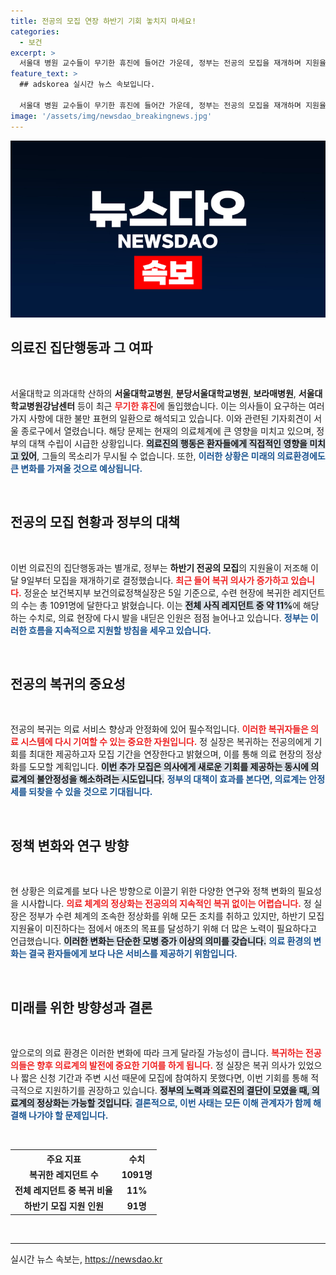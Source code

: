```yaml
---
title: 전공의 모집 연장 하반기 기회 놓치지 마세요!
categories:
  - 보건
excerpt: >
  서울대 병원 교수들이 무기한 휴진에 들어간 가운데, 정부는 전공의 모집을 재개하며 지원율 저조 문제 해결에 나섰다. 복귀하는 레지던트 수가 급증하고 있는 상황, 과연 의사 집단행동의 향방은?
feature_text: >
  ## adskorea 실시간 뉴스 속보입니다.

  서울대 병원 교수들이 무기한 휴진에 들어간 가운데, 정부는 전공의 모집을 재개하며 지원율 저조 문제 해결에 나섰다. 복귀하는 레지던트 수가 급증하고 있는 상황, 과연 의사 집단행동의 향방은?
image: '/assets/img/newsdao_breakingnews.jpg'
---
```


<p><img src="/assets/img/newsdao_breakingnews.jpg" alt="adskorea 속보" /></p>

<h2 data-ke-size="size26">의료진 집단행동과 그 여파</h2>

<p data-ke-size="size16">&nbsp;</p>

<p>서울대학교 의과대학 산하의 <b>서울대학교병원</b>, <b>분당서울대학교병원</b>, <b>보라매병원</b>, <b>서울대학교병원강남센터</b> 등이 최근 <b><span style="color: #ee2323;">무기한 휴진</span></b>에 돌입했습니다. 이는 의사들이 요구하는 여러 가지 사항에 대한 불만 표현의 일환으로 해석되고 있습니다. 이와 관련된 기자회견이 서울 종로구에서 열렸습니다. 해당 문제는 현재의 의료체계에 큰 영향을 미치고 있으며, 정부의 대책 수립이 시급한 상황입니다. <b><span style="background-color: #21538527;">의료진의 행동은 환자들에게 직접적인 영향을 미치고 있어</span></b>, 그들의 목소리가 무시될 수 없습니다. 또한, <b><span style="color: #1a5490;">이러한 상황은 미래의 의료환경에도 큰 변화를 가져올 것으로 예상됩니다.</span></b></p></p>

<p data-ke-size="size16">&nbsp;</p>

<h2 data-ke-size="size26">전공의 모집 현황과 정부의 대책</h2>

<p data-ke-size="size16">&nbsp;</p>

<p>이번 의료진의 집단행동과는 별개로, 정부는 <b>하반기 전공의 모집</b>의 지원율이 저조해 이달 9일부터 모집을 재개하기로 결정했습니다. <b><span style="color: #ee2323;">최근 들어 복귀 의사가 증가하고 있습니다.</span></b> 정윤순 보건복지부 보건의료정책실장은 5일 기준으로, 수련 현장에 복귀한 레지던트의 수는 총 1091명에 달한다고 밝혔습니다. 이는 <b><span style="background-color: #21538527;">전체 사직 레지던트 중 약 11%</span></b>에 해당하는 수치로, 의료 현장에 다시 발을 내딛은 인원은 점점 늘어나고 있습니다. <b><span style="color: #1a5490;">정부는 이러한 흐름을 지속적으로 지원할 방침을 세우고 있습니다.</span></b></p></p>

<p data-ke-size="size16">&nbsp;</p>

<h2 data-ke-size="size26">전공의 복귀의 중요성</h2>

<p data-ke-size="size16">&nbsp;</p>

<p>전공의 복귀는 의료 서비스 향상과 안정화에 있어 필수적입니다. <b><span style="color: #ee2323;">이러한 복귀자들은 의료 시스템에 다시 기여할 수 있는 중요한 자원입니다.</span></b> 정 실장은 복귀하는 전공의에게 기회를 최대한 제공하고자 모집 기간을 연장한다고 밝혔으며, 이를 통해 의료 현장의 정상화를 도모할 계획입니다. <b><span style="background-color: #21538527;">이번 추가 모집은 의사에게 새로운 기회를 제공하는 동시에 의료계의 불안정성을 해소하려는 시도입니다.</span></b> <b><span style="color: #1a5490;">정부의 대책이 효과를 본다면, 의료계는 안정세를 되찾을 수 있을 것으로 기대됩니다.</span></b></p></p>

<p data-ke-size="size16">&nbsp;</p>

<h2 data-ke-size="size26">정책 변화와 연구 방향</h2>

<p data-ke-size="size16">&nbsp;</p>

<p>현 상황은 의료계를 보다 나은 방향으로 이끌기 위한 다양한 연구와 정책 변화의 필요성을 시사합니다. <b><span style="color: #ee2323;">의료 체계의 정상화는 전공의의 지속적인 복귀 없이는 어렵습니다.</span></b> 정 실장은 정부가 수련 체계의 조속한 정상화를 위해 모든 조치를 취하고 있지만, 하반기 모집 지원율이 미진하다는 점에서 애초의 목표를 달성하기 위해 더 많은 노력이 필요하다고 언급했습니다. <b><span style="background-color: #21538527;">이러한 변화는 단순한 모병 증가 이상의 의미를 갖습니다.</span></b> <b><span style="color: #1a5490;">의료 환경의 변화는 결국 환자들에게 보다 나은 서비스를 제공하기 위함입니다.</span></b></p></p>

<p data-ke-size="size16">&nbsp;</p>

<h2 data-ke-size="size26">미래를 위한 방향성과 결론</h2>

<p data-ke-size="size16">&nbsp;</p>

<p>앞으로의 의료 환경은 이러한 변화에 따라 크게 달라질 가능성이 큽니다. <b><span style="color: #ee2323;">복귀하는 전공의들은 향후 의료계의 발전에 중요한 기여를 하게 됩니다.</span></b> 정 실장은 복귀 의사가 있었으나 짧은 신청 기간과 주변 시선 때문에 모집에 참여하지 못했다면, 이번 기회를 통해 적극적으로 지원하기를 권장하고 있습니다. <b><span style="background-color: #21538527;">정부의 노력과 의료진의 결단이 모였을 때, 의료계의 정상화는 가능할 것입니다.</span></b> <b><span style="color: #1a5490;">결론적으로, 이번 사태는 모든 이해 관계자가 함께 해결해 나가야 할 문제입니다.</span></b></p></p>

<p data-ke-size="size16">&nbsp;</p>

<table>
  <tr>
    <th style="text-align: center;"><b>주요 지표</b></th>
    <th style="text-align: center;"><b>수치</b></th>
  </tr>
  <tr>
    <td style="text-align: center; height: 17px;"><b>복귀한 레지던트 수</b></td>
    <td style="text-align: center; height: 17px;"><b>1091명</b></td>
  </tr>
  <tr>
    <td style="text-align: center; height: 17px;"><b>전체 레지던트 중 복귀 비율</b></td>
    <td style="text-align: center; height: 17px;"><b>11%</b></td>
  </tr>
  <tr>
    <td style="text-align: center; height: 17px;"><b>하반기 모집 지원 인원</b></td>
    <td style="text-align: center; height: 17px;"><b>91명</b></td>
  </tr>
</table>

<p data-ke-size="size16">&nbsp;</p>

<hr />
실시간 뉴스 속보는, <a href="https://newsdao.kr" rel="dofollow">https://newsdao.kr</a>


